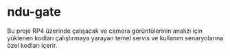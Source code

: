 # ndu-gate

Bu proje RP4 üzerinde çalışacak ve camera görüntülerinin analizi için yüklenen kodları çalıştırmaya yarayan temel servis ve kullanım senaryolarına özel kodları içerir.